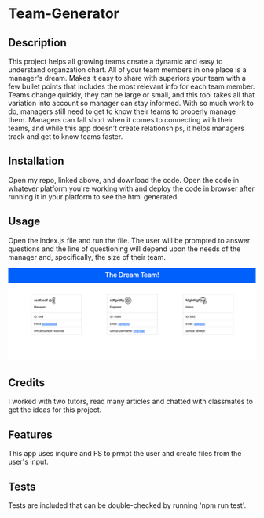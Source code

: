 # Team-Generator

## Description

This project helps all growing teams create a dynamic and easy to understand organzation chart. All of your team members in one place is a manager's dream. Makes it easy to share with superiors your team with a few bullet points that includes the most relevant info for each team member. Teams change quickly, they can be large or small, and this tool takes all that variation into account so manager can stay informed. With so much work to do, managers still need to get to know their teams to properly manage them. Managers can fall short when it comes to connecting with their teams, and while this app doesn't create relationships, it helps managers track and get to know teams faster.

## Installation

Open my repo, linked above, and download the code. Open the code in whatever platform you're working with and deploy the code in browser after running it in your platform to see the html generated.

## Usage

Open the index.js file and run the file. The user will be prompted to answer questions and the line of questioning will depend upon the needs of the manager and, specifically, the size of their team.

![Screen shot of the html page that gets created with this app](./images/Screen%20Shot%202022-09-04%20at%2012.58.08%20PM.png "Screen shot of test html page")

## Credits

I worked with two tutors, read many articles and chatted with classmates to get the ideas for this project.

## Features

This app uses inquire and FS to prmpt the user and create files from the user's input.

## Tests

Tests are included that can be double-checked by running 'npm run test'.
